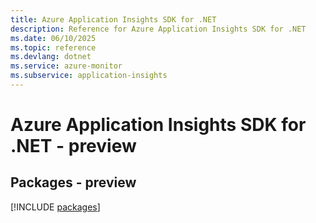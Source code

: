 ```yaml
---
title: Azure Application Insights SDK for .NET
description: Reference for Azure Application Insights SDK for .NET
ms.date: 06/10/2025
ms.topic: reference
ms.devlang: dotnet
ms.service: azure-monitor
ms.subservice: application-insights
---
```

# Azure Application Insights SDK for .NET - preview
## Packages - preview
[!INCLUDE [packages](application-insights-index.md)]